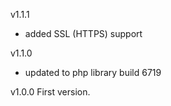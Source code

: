 v1.1.1
* added SSL (HTTPS) support

v1.1.0
* updated to php library build 6719

v1.0.0
First version.